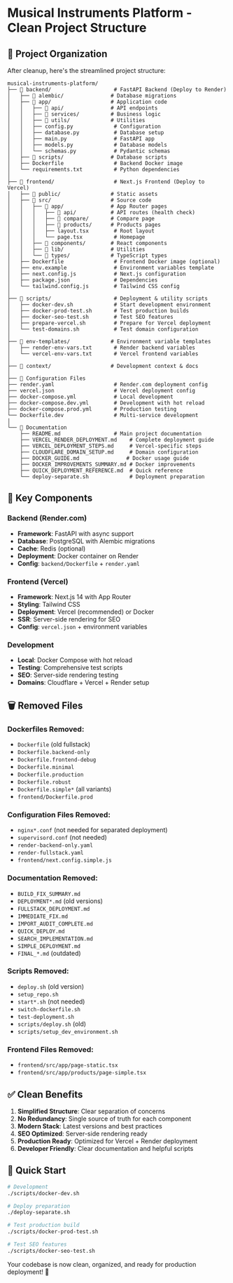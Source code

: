 # Musical Instruments Platform - Clean Project Structure

## 📁 Project Organization

After cleanup, here's the streamlined project structure:

```
musical-instruments-platform/
├── 📁 backend/                    # FastAPI Backend (Deploy to Render)
│   ├── 📁 alembic/               # Database migrations
│   ├── 📁 app/                   # Application code
│   │   ├── 📁 api/               # API endpoints
│   │   ├── 📁 services/          # Business logic
│   │   ├── 📁 utils/             # Utilities
│   │   ├── config.py             # Configuration
│   │   ├── database.py           # Database setup
│   │   ├── main.py               # FastAPI app
│   │   ├── models.py             # Database models
│   │   └── schemas.py            # Pydantic schemas
│   ├── 📁 scripts/               # Database scripts
│   ├── Dockerfile                # Backend Docker image
│   └── requirements.txt          # Python dependencies
│
├── 📁 frontend/                   # Next.js Frontend (Deploy to Vercel)
│   ├── 📁 public/                # Static assets
│   ├── 📁 src/                   # Source code
│   │   ├── 📁 app/               # App Router pages
│   │   │   ├── 📁 api/           # API routes (health check)
│   │   │   ├── 📁 compare/       # Compare page
│   │   │   ├── 📁 products/      # Products pages
│   │   │   ├── layout.tsx        # Root layout
│   │   │   └── page.tsx          # Homepage
│   │   ├── 📁 components/        # React components
│   │   ├── 📁 lib/               # Utilities
│   │   └── 📁 types/             # TypeScript types
│   ├── Dockerfile                # Frontend Docker image (optional)
│   ├── env.example               # Environment variables template
│   ├── next.config.js            # Next.js configuration
│   ├── package.json              # Dependencies
│   └── tailwind.config.js        # Tailwind CSS config
│
├── 📁 scripts/                    # Deployment & utility scripts
│   ├── docker-dev.sh             # Start development environment
│   ├── docker-prod-test.sh       # Test production builds
│   ├── docker-seo-test.sh        # Test SEO features
│   ├── prepare-vercel.sh         # Prepare for Vercel deployment
│   └── test-domains.sh           # Test domain configuration
│
├── 📁 env-templates/             # Environment variable templates
│   ├── render-env-vars.txt       # Render backend variables
│   └── vercel-env-vars.txt       # Vercel frontend variables
│
├── 📁 context/                   # Development context & docs
│
├── 📄 Configuration Files
├── render.yaml                   # Render.com deployment config
├── vercel.json                   # Vercel deployment config
├── docker-compose.yml            # Local development
├── docker-compose.dev.yml        # Development with hot reload
├── docker-compose.prod.yml       # Production testing
└── Dockerfile.dev                # Multi-service development
│
└── 📄 Documentation
    ├── README.md                 # Main project documentation
    ├── VERCEL_RENDER_DEPLOYMENT.md    # Complete deployment guide
    ├── VERCEL_DEPLOYMENT_STEPS.md     # Vercel-specific steps
    ├── CLOUDFLARE_DOMAIN_SETUP.md     # Domain configuration
    ├── DOCKER_GUIDE.md               # Docker usage guide
    ├── DOCKER_IMPROVEMENTS_SUMMARY.md # Docker improvements
    ├── QUICK_DEPLOYMENT_REFERENCE.md  # Quick reference
    └── deploy-separate.sh             # Deployment preparation
```

## 🎯 Key Components

### **Backend (Render.com)**
- **Framework**: FastAPI with async support
- **Database**: PostgreSQL with Alembic migrations
- **Cache**: Redis (optional)
- **Deployment**: Docker container on Render
- **Config**: `backend/Dockerfile` + `render.yaml`

### **Frontend (Vercel)**
- **Framework**: Next.js 14 with App Router
- **Styling**: Tailwind CSS
- **Deployment**: Vercel (recommended) or Docker
- **SSR**: Server-side rendering for SEO
- **Config**: `vercel.json` + environment variables

### **Development**
- **Local**: Docker Compose with hot reload
- **Testing**: Comprehensive test scripts
- **SEO**: Server-side rendering testing
- **Domains**: Cloudflare + Vercel + Render setup

## 🗑️ Removed Files

### **Dockerfiles Removed:**
- `Dockerfile` (old fullstack)
- `Dockerfile.backend-only`
- `Dockerfile.frontend-debug`
- `Dockerfile.minimal`
- `Dockerfile.production`
- `Dockerfile.robust`
- `Dockerfile.simple*` (all variants)
- `frontend/Dockerfile.prod`

### **Configuration Files Removed:**
- `nginx*.conf` (not needed for separated deployment)
- `supervisord.conf` (not needed)
- `render-backend-only.yaml`
- `render-fullstack.yaml`
- `frontend/next.config.simple.js`

### **Documentation Removed:**
- `BUILD_FIX_SUMMARY.md`
- `DEPLOYMENT*.md` (old versions)
- `FULLSTACK_DEPLOYMENT.md`
- `IMMEDIATE_FIX.md`
- `IMPORT_AUDIT_COMPLETE.md`
- `QUICK_DEPLOY.md`
- `SEARCH_IMPLEMENTATION.md`
- `SIMPLE_DEPLOYMENT.md`
- `FINAL_*.md` (outdated)

### **Scripts Removed:**
- `deploy.sh` (old version)
- `setup_repo.sh`
- `start*.sh` (not needed)
- `switch-dockerfile.sh`
- `test-deployment.sh`
- `scripts/deploy.sh` (old)
- `scripts/setup_dev_environment.sh`

### **Frontend Files Removed:**
- `frontend/src/app/page-static.tsx`
- `frontend/src/app/products/page-simple.tsx`

## ✅ Clean Benefits

1. **Simplified Structure**: Clear separation of concerns
2. **No Redundancy**: Single source of truth for each component
3. **Modern Stack**: Latest versions and best practices
4. **SEO Optimized**: Server-side rendering ready
5. **Production Ready**: Optimized for Vercel + Render deployment
6. **Developer Friendly**: Clear documentation and helpful scripts

## 🚀 Quick Start

```bash
# Development
./scripts/docker-dev.sh

# Deploy preparation
./deploy-separate.sh

# Test production build
./scripts/docker-prod-test.sh

# Test SEO features
./scripts/docker-seo-test.sh
```

Your codebase is now clean, organized, and ready for production deployment! 🎉
